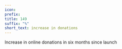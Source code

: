 ```yaml
---
icon:
prefix:
title: 149
suffix: "%"
short_text: increase in donations
---
```


Increase in online donations in six months since launch